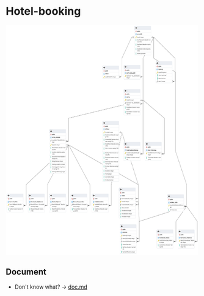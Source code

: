 # Hotel-booking

<img src="img/ERD.png" alt="ER-Diagram" height="600">

## Document

-   Don't know what? -> [doc.md](doc.md)
